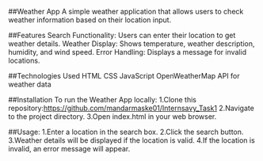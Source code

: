 ##Weather App
A simple weather application that allows users to check weather information based on their location input.

##Features
Search Functionality: Users can enter their location to get weather details.
Weather Display: Shows temperature, weather description, humidity, and wind speed.
Error Handling: Displays a message for invalid locations.

##Technologies Used
HTML
CSS
JavaScript
OpenWeatherMap API for weather data

##Installation
To run the Weather App locally:
1.Clone this repository:https://github.com/mandarmaske01/Internsavy_Task1
2.Navigate to the project directory. 
3.Open index.html in your web browser.

##Usage: 
1.Enter a location in the search box. 
2.Click the search button. 
3.Weather details will be displayed if the location is valid. 
4.If the location is invalid, an error message will appear.